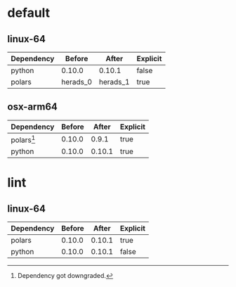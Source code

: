 # default

## linux-64

| Dependency | Before | After | Explicit |
| - | - | - | - |
| python | 0.10.0 | 0.10.1 | false |
| polars | herads_0 | herads_1 | true |

## osx-arm64

| Dependency | Before | After | Explicit |
| - | - | - | - |
| polars[^2] | 0.10.0 | 0.9.1 | true |
| python | 0.10.0 | 0.10.1 | true |

# lint

## linux-64

| Dependency | Before | After | Explicit |
| - | - | - | - |
| polars | 0.10.0 | 0.10.1 | true |
| python | 0.10.0 | 0.10.1 | false |

[^1]: *Cursive* means explicit dependency.
[^2]: Dependency got downgraded.
